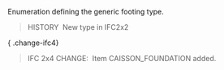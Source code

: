 ﻿Enumeration defining the generic footing type.

> HISTORY&nbsp; New type in IFC2x2

{ .change-ifc4}
> IFC 2x4 CHANGE:&nbsp; Item CAISSON_FOUNDATION added.
